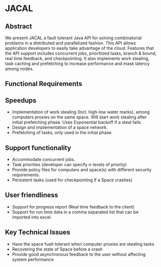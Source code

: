 JACAL 
=====

Abstract
--------
We present JACAL a fault tolerant Java API for solving combinatorial problems in a distributed and parallelized fashion. This API allows application developers to easily take advantage of the cloud. Features that the API support includes concurrent jobs, prioritized tasks, branch & bound, real time feedback, and checkpointing. It also implements work stealing, task caching and prefetching to increase performance and mask latency among nodes.

Functional Requirements
-----------------------
## Speedups
* Implementation of work stealing (Incl. high-low water marks), among computers proxies on the same space. Will start work stealing after initial prefetching phase. Uses Exponential backoff if a steal fails. 
* Design and implementation of a space network. 
* Prefetching of tasks, only used in the initial phase. 

## Support functionality
* Accommodate concurrent jobs. 
* Task priorities (developer can specify n-levels of priority)
* Provide policy files for computers and space(s) with different security requirements.
* Persistent tasks (used for checkpointing if a Space crashes)


## User friendliness
 * Support for progress report (Real time feedback to the client)
 * Support for run time data in a comma separated list that can be imported into excel.

Key Technical Issues
--------------------
* Have the space fualt tolerant when computer proxies are stealing tasks
* Recovering the state of Space before a crash
* Provide good asynchronous feedback to the user without affecting system performance 
